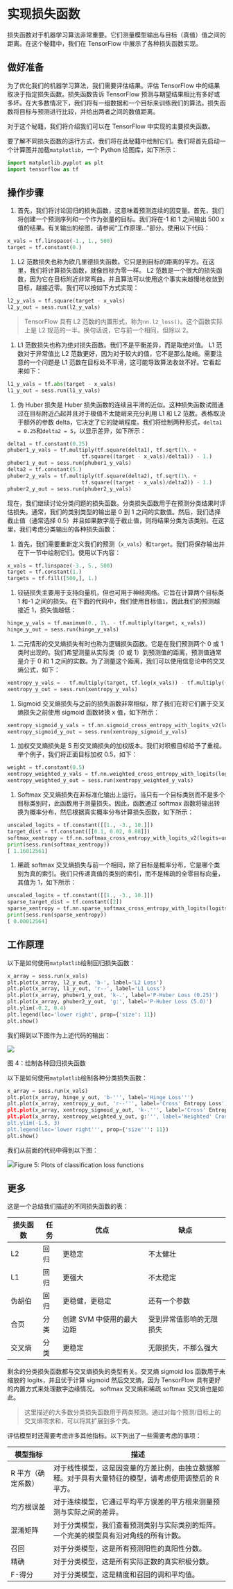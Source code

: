 # 实现损失函数

损失函数对于机器学习算法非常重要。它们测量模型输出与目标（真值）值之间的距离。在这个秘籍中，我们在 TensorFlow 中展示了各种损失函数实现。

## 做好准备

为了优化我们的机器学习算法，我们需要评估结果。评估 TensorFlow 中的结果取决于指定损失函数。损失函数告诉 TensorFlow 预测与期望结果相比有多好或多坏。在大多数情况下，我们将有一组数据和一个目标来训练我们的算法。损失函数将目标与预测进行比较，并给出两者之间的数值距离。

对于这个秘籍，我们将介绍我们可以在 TensorFlow 中实现的主要损失函数。

要了解不同损失函数的运行方式，我们将在此秘籍中绘制它们。我们将首先启动一个计算图并加载`matplotlib`，一个 Python 绘图库，如下所示：

```py
import matplotlib.pyplot as plt 
import tensorflow as tf 
```

## 操作步骤

1.  首先，我们将讨论回归的损失函数，这意味着预测连续的因变量。首先，我们将创建一个预测序列和一个作为张量的目标。我们将在-1 和 1 之间输出 500 x 值的结果。有关输出的绘图，请参阅“工作原理...”部分。使用以下代码：

```py
x_vals = tf.linspace(-1., 1., 500) 
target = tf.constant(0.) 
```

1.  L2 范数损失也称为欧几里德损失函数。它只是到目标的距离的平方。在这里，我们将计算损失函数，就像目标为零一样。 L2 范数是一个很大的损失函数，因为它在目标附近非常弯曲，并且算法可以使用这个事实来越慢地收敛到目标，越接近零。我们可以按如下方式实现：

```py
l2_y_vals = tf.square(target - x_vals) 
l2_y_out = sess.run(l2_y_vals)
```

> TensorFlow 具有 L2 范数的内置形式，称为`nn.l2_loss()`。这个函数实际上是 L2 规范的一半。换句话说，它与前一个相同，但除以 2。

1.  L1 范数损失也称为绝对损失函数。我们不是平衡差异，而是取绝对值。 L1 范数对于异常值比 L2 范数更好，因为对于较大的值，它不是那么陡峭。需要注意的一个问题是 L1 范数在目标处不平滑，这可能导致算法收敛不好。它看起来如下：

```py
l1_y_vals = tf.abs(target - x_vals) 
l1_y_out = sess.run(l1_y_vals) 
```

1.  伪 Huber 损失是 Huber 损失函数的连续且平滑的近似。这种损失函数试图通过在目标附近凸起并且对于极值不太陡峭来充分利用 L1 和 L2 范数。表格取决于额外的参数 delta，它决定了它的陡峭程度。我们将绘制两种形式，`delta1 = 0.25`和`delta2 = 5`，以显示差异，如下所示：

```py
delta1 = tf.constant(0.25) 
phuber1_y_vals = tf.multiply(tf.square(delta1), tf.sqrt(1\. +  
                        tf.square((target - x_vals)/delta1)) - 1.) 
phuber1_y_out = sess.run(phuber1_y_vals) 
delta2 = tf.constant(5.) 
phuber2_y_vals = tf.multiply(tf.square(delta2), tf.sqrt(1\. +  
                        tf.square((target - x_vals)/delta2)) - 1.) 
phuber2_y_out = sess.run(phuber2_y_vals) 
```

现在，我们继续讨论分类问题的损失函数。分类损失函数用于在预测分类结果时评估损失。通常，我们的类别类型的输出是 0 到 1 之间的实数值。然后，我们选择截止值（通常选择 0.5）并且如果数字高于截止值，则将结果分类为该类别。在这里，我们考虑分类输出的各种损失函数：

1.  首先，我们需要重新定义我们的预测（`x_vals`）和`target`。我们将保存输出并在下一节中绘制它们。使用以下内容：

```py
x_vals = tf.linspace(-3., 5., 500) 
target = tf.constant(1.) 
targets = tf.fill([500,], 1.)
```

1.  铰链损失主要用于支持向量机，但也可用于神经网络。它旨在计算两个目标类 1 和-1 之间的损失。在下面的代码中，我们使用目标值`1`，因此我们的预测越接近 1，损失值越低：

```py
hinge_y_vals = tf.maximum(0., 1\. - tf.multiply(target, x_vals)) 
hinge_y_out = sess.run(hinge_y_vals) 
```

1.  二元情形的交叉熵损失有时也称为逻辑损失函数。它是在我们预测两个 0 或 1 类时出现的。我们希望测量从实际类（0 或 1）到预测值的距离，预测值通常是介于 0 和 1 之间的实数。为了测量这个距离，我们可以使用信息论中的交叉熵公式，如下：

```py
xentropy_y_vals = - tf.multiply(target, tf.log(x_vals)) - tf.multiply((1\. - target), tf.log(1\. - x_vals)) 
xentropy_y_out = sess.run(xentropy_y_vals) 
```

1.  Sigmoid 交叉熵损失与之前的损失函数非常相似，除了我们在将它们置于交叉熵损失之前使用 sigmoid 函数转换 x 值，如下所示：

```py
xentropy_sigmoid_y_vals = tf.nn.sigmoid_cross_entropy_with_logits_v2(logits=x_vals, labels=targets) 
xentropy_sigmoid_y_out = sess.run(xentropy_sigmoid_y_vals) 
```

1.  加权交叉熵损失是 S 形交叉熵损失的加权版本。我们对积极目标给予了重视。举个例子，我们将正面目标加权 0.5，如下：

```py
weight = tf.constant(0.5) 
xentropy_weighted_y_vals = tf.nn.weighted_cross_entropy_with_logits(logits=x_vals, targets=targets, pos_weight=weight) 
xentropy_weighted_y_out = sess.run(xentropy_weighted_y_vals) 
```

1.  Softmax 交叉熵损失在非标准化输出上运行。当只有一个目标类别而不是多个目标类别时，此函数用于测量损失。因此，函数通过 softmax 函数将输出转换为概率分布，然后根据真实概率分布计算损失函数，如下所示：

```py
unscaled_logits = tf.constant([[1., -3., 10.]]) 
target_dist = tf.constant([[0.1, 0.02, 0.88]]) 
softmax_xentropy = tf.nn.softmax_cross_entropy_with_logits_v2(logits=unscaled_logits, labels=target_dist) 
print(sess.run(softmax_xentropy)) 
[ 1.16012561] 
```

1.  稀疏 softmax 交叉熵损失与前一个相同，除了目标是概率分布，它是哪个类别为真的索引。我们只传递真值的类别的索引，而不是稀疏的全零目标向量，其值为 1，如下所示：

```py
unscaled_logits = tf.constant([[1., -3., 10.]]) 
sparse_target_dist = tf.constant([2]) 
sparse_xentropy = tf.nn.sparse_softmax_cross_entropy_with_logits(logits=unscaled_logits, labels=sparse_target_dist) 
print(sess.run(sparse_xentropy)) 
[ 0.00012564] 
```

## 工作原理

以下是如何使用`matplotlib`绘制回归损失函数：

```py
x_array = sess.run(x_vals) 
plt.plot(x_array, l2_y_out, 'b-', label='L2 Loss') 
plt.plot(x_array, l1_y_out, 'r--', label='L1 Loss') 
plt.plot(x_array, phuber1_y_out, 'k-.', label='P-Huber Loss (0.25)') 
plt.plot(x_array, phuber2_y_out, 'g:', label='P-Huber Loss (5.0)') 
plt.ylim(-0.2, 0.4) 
plt.legend(loc='lower right', prop={'size': 11}) 
plt.show() 
```

我们得到以下图作为上述代码的输出：

![](img/8475c505-e8c7-49ba-a1d1-b6764a1b45b0.png)

图 4：绘制各种回归损失函数

以下是如何使用`matplotlib`绘制各种分类损失函数：

```py
x_array = sess.run(x_vals) 
plt.plot(x_array, hinge_y_out, 'b-''', label='Hinge Loss''') 
plt.plot(x_array, xentropy_y_out, 'r--''', label='Cross' Entropy Loss') 
plt.plot(x_array, xentropy_sigmoid_y_out, 'k-.''', label='Cross' Entropy Sigmoid Loss') 
plt.plot(x_array, xentropy_weighted_y_out, g:''', label='Weighted' Cross Enropy Loss (x0.5)') 
plt.ylim(-1.5, 3) 
plt.legend(loc='lower right''', prop={'size''': 11}) 
plt.show() 
```

我们从前面的代码中得到以下图：

![](img/ac1fb199-5d83-474a-aad9-efeefb7e4caf.png)Figure 5: Plots of classification loss functions

## 更多

这是一个总结我们描述的不同损失函数的表：

| 损失函数 | 任务 | 优点 | 缺点 |
| --- | --- | --- | --- |
| L2 | 回归 | 更稳定 | 不太健壮 |
| L1 | 回归 | 更强大 | 不太稳定 |
| 伪胡伯 | 回归 | 更稳健，更稳定 | 还有一个参数 |
| 合页 | 分类 | 创建 SVM 中使用的最大边距 | 受到异常值影响的无限损失 |
| 交叉熵 | 分类 | 更稳定 | 无限损失，不那么强大 |

剩余的分类损失函数都与交叉熵损失的类型有关。交叉熵 sigmoid los 函数用于未缩放的 logits，并且优于计算 sigmoid 然后交叉熵，因为 TensorFlow 具有更好的内置方式来处理数字边缘情况。 softmax 交叉熵和稀疏 softmax 交叉熵也是如此。

> 这里描述的大多数分类损失函数用于两类预测。通过对每个预测/目标上的交叉熵项求和，可以将其扩展到多个类。

评估模型时还需要考虑许多其他指标。以下列出了一些需要考虑的事项：

| 模型指标 | 描述 |
| --- | --- |
| R 平方（确定系数） | 对于线性模型，这是因变量的方差比例，由独立数据解释。对于具有大量特征的模型，请考虑使用调整后的 R 平方。 |
| 均方根误差 | 对于连续模型，它通过平均平方误差的平方根来测量预测与实际之间的差异。 |
| 混淆矩阵 | 对于分类模型，我们查看预测类别与实际类别的矩阵。一个完美的模型具有沿对角线的所有计数。 |
| 召回 | 对于分类模型，这是所有预测阳性的真阳性分数。 |
| 精确 | 对于分类模型，这是所有实际正数的真实积极分数。 |
| F-得分 | 对于分类模型，这是精度和召回的调和平均值。 |
